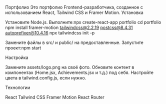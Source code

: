 Портфолио
Это портфолио Frontend-разработчика, созданное с использованием React, Tailwind CSS и Framer Motion.
Установка

Установите Node.js.
Выполните:npx create-react-app portfolio
cd portfolio
npm install framer-motion tailwindcss@2.2.19 postcss@8.4.31 autoprefixer@10.4.16
npx tailwindcss init -p


Замените файлы в src/ и public/ на предоставленные.
Запустите проект:npm start



Настройка

Замените assets/logo.png на своё фото.
Обновите контент в компонентах (Home.jsx, Achievements.jsx и т.д.) под себя.
Настройте цвета в tailwind.config.js, если нужно.

Технологии

React
Tailwind CSS
Framer Motion
React Router

